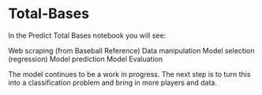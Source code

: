 # Total-Bases

In the Predict Total Bases notebook you will see:

Web scraping (from Baseball Reference)
Data manipulation
Model selection (regression)
Model prediction
Model Evaluation

The model continues to be a work in progress. The next step is to turn this into a classification problem and bring in more players and data.
